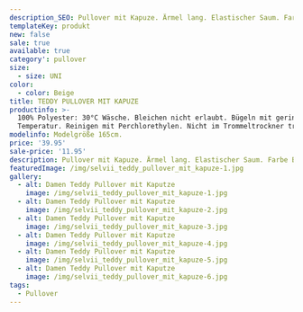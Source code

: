 ```yaml
---
description_SEO: Pullover mit Kapuze. Ärmel lang. Elastischer Saum. Farbe Beige. Von Selvii.
templateKey: produkt
new: false
sale: true
available: true
category': pullover
size:
  - size: UNI
color:
  - color: Beige
title: TEDDY PULLOVER MIT KAPUZE
productinfo: >-
  100% Polyester: 30°C Wäsche. Bleichen nicht erlaubt. Bügeln mit geringer
  Temperatur. Reinigen mit Perchlorethylen. Nicht im Trommeltrockner trocknen.
modelinfo: Modelgröße 165cm.
price: '39.95'
sale-price: '11.95'
description: Pullover mit Kapuze. Ärmel lang. Elastischer Saum. Farbe Beige.
featuredImage: /img/selvii_teddy_pullover_mit_kapuze-1.jpg
gallery:
  - alt: Damen Teddy Pullover mit Kaputze
    image: /img/selvii_teddy_pullover_mit_kapuze-1.jpg
  - alt: Damen Teddy Pullover mit Kaputze
    image: /img/selvii_teddy_pullover_mit_kapuze-2.jpg
  - alt: Damen Teddy Pullover mit Kaputze
    image: /img/selvii_teddy_pullover_mit_kapuze-3.jpg
  - alt: Damen Teddy Pullover mit Kaputze
    image: /img/selvii_teddy_pullover_mit_kapuze-4.jpg
  - alt: Damen Teddy Pullover mit Kaputze
    image: /img/selvii_teddy_pullover_mit_kapuze-5.jpg
  - alt: Damen Teddy Pullover mit Kaputze
    image: /img/selvii_teddy_pullover_mit_kapuze-6.jpg
tags:
  - Pullover
---
```


